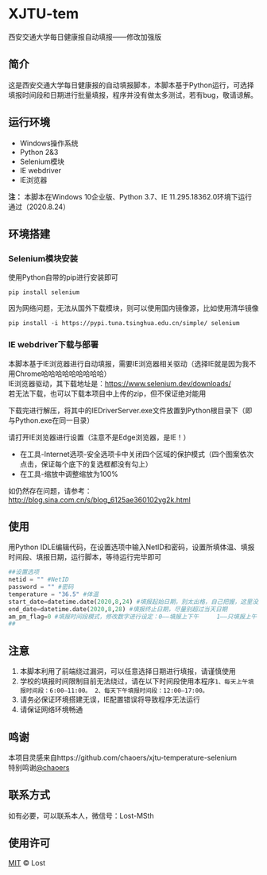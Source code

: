 # XJTU-tem
西安交通大学每日健康报自动填报——修改加强版
## 简介
这是西安交通大学每日健康报的自动填报脚本，本脚本基于Python运行，可选择填报时间段和日期进行批量填报，程序并没有做太多测试，若有bug，敬请谅解。
## 运行环境
- Windows操作系统
- Python 2&3
- Selenium模块
- IE webdriver
- IE浏览器

**注：** 本脚本在Windows 10企业版、Python 3.7、IE 11.295.18362.0环境下运行通过（2020.8.24）

## 环境搭建
### Selenium模块安装
使用Python自带的pip进行安装即可  
```
pip install selenium
```
因为网络问题，无法从国外下载模块，则可以使用国内镜像源，比如使用清华镜像
```
pip install -i https://pypi.tuna.tsinghua.edu.cn/simple/ selenium
```
### IE webdriver下载与部署
本脚本基于IE浏览器进行自动填报，需要IE浏览器相关驱动（选择IE就是因为我不用Chrome哈哈哈哈哈哈哈哈哈）  
IE浏览器驱动，其下载地址是：https://www.selenium.dev/downloads/  
若无法下载，也可以下载本项目中上传的zip，但不保证绝对能用

下载完进行解压，将其中的IEDriverServer.exe文件放置到Python根目录下（即与Python.exe在同一目录）

请打开IE浏览器进行设置（注意不是Edge浏览器，是IE！）
- 在工具-Internet选项-安全选项卡中关闭四个区域的保护模式（四个图案依次点击，保证每个底下的复选框都没有勾上）
- 在工具-缩放中调整缩放为100%

如仍然存在问题，请参考：http://blog.sina.com.cn/s/blog_6125ae360102yg2k.html
## 使用
用Python IDLE编辑代码，在设置选项中输入NetID和密码，设置所填体温、填报时间段、填报日期，运行脚本，等待运行完毕即可
```python
##设置选项
netid = "" #NetID
password = "" #密码
temperature = "36.5" #体温
start_date=datetime.date(2020,8,24) #填报起始日期，别太出格，自己把握，这里没测试填到很久以前会发生什么
end_date=datetime.date(2020,8,28) #填报终止日期，尽量别超过当天日期
am_pm_flag=0 #填报时间段模式，修改数字进行设定：0——填报上下午     1——只填报上午     2——只填报下午
##
```
## 注意
1. 本脚本利用了前端绕过漏洞，可以任意选择日期进行填报，请谨慎使用
2. 学校的填报时间限制目前无法绕过，请在以下时间段使用本程序`1、每天上午填报时间段：6:00—11:00。 2、每天下午填报时间段：12:00—17:00。`
3. 请务必保证环境搭建无误，IE配置错误将导致程序无法运行
4. 请保证网络环境畅通
## 鸣谢
本项目灵感来自https://github.com/chaoers/xjtu-temperature-selenium<br>
特别鸣谢[@chaoers](https://github.com/chaoers)
## 联系方式
如有必要，可以联系本人，微信号：Lost-MSth
## 使用许可
[MIT](LICENSE) © Lost
